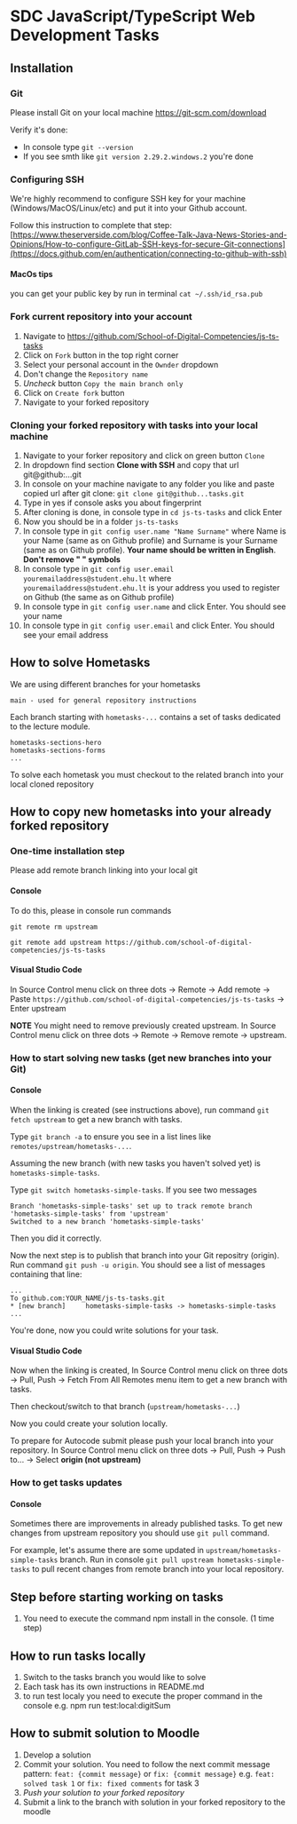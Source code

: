 # SDC JavaScript/TypeScript Web Development Tasks

## Installation

### Git

Please install Git on your local machine https://git-scm.com/download

Verify it's done:
- In console type `git --version`
- If you see smth like `git version 2.29.2.windows.2` you're done

### Configuring SSH

We're highly recommend to configure SSH key for your machine (Windows/MacOS/Linux/etc) and put it into your Github account.

Follow this instruction to complete that step: [https://www.theserverside.com/blog/Coffee-Talk-Java-News-Stories-and-Opinions/How-to-configure-GitLab-SSH-keys-for-secure-Git-connections](https://docs.github.com/en/authentication/connecting-to-github-with-ssh)

#### MacOs tips
you can get your public key by run in terminal `cat ~/.ssh/id_rsa.pub`


### Fork current repository into your account

1. Navigate to https://github.com/School-of-Digital-Competencies/js-ts-tasks
2. Click on `Fork` button in the top right corner
3. Select your personal account in the `Ownder` dropdown
4. Don't change the `Repository name`
5. _Uncheck_ button `Copy the main branch only`
6. Click on `Create fork` button
7. Navigate to your forked repository

### Cloning your forked repository with tasks into your local machine

1. Navigate to your forker repository and click on green button `Clone`
2. In dropdown find section **Clone with SSH** and copy that url git@github:...git
3. In console on your machine navigate to any folder you like and paste copied url after git clone: `git clone git@github...tasks.git`
4. Type in yes if console asks you about fingerprint
5. After cloning is done, in console type in `cd js-ts-tasks` and click Enter
6. Now you should be in a folder `js-ts-tasks`
7. In console type in `git config user.name "Name Surname"` where Name is your Name (same as on Github profile) and Surname is your Surname (same as on Github profile). **Your name should be written in English**. **Don't remove " " symbols**
8. In console type in `git config user.email youremailaddress@student.ehu.lt` where `youremailaddress@student.ehu.lt` is your address you used to register on Github (the same as on Github profile)
9. In console type in `git config user.name` and click Enter. You should see your name
10. In console type in `git config user.email` and click Enter. You should see your email address

## How to solve Hometasks

We are using different branches for your hometasks

```
main - used for general repository instructions
```

Each branch starting with `hometasks-...` contains a set of tasks dedicated to the lecture module.

```
hometasks-sections-hero
hometasks-sections-forms
...
```

To solve each hometask you must checkout to the related branch into your local cloned repository

## How to copy new hometasks into your already forked repository

### One-time installation step

Please add remote branch linking into your local git

#### Console

To do this, please in console run commands

```
git remote rm upstream

git remote add upstream https://github.com/school-of-digital-competencies/js-ts-tasks
```

#### Visual Studio Code

In Source Control menu click on three dots -> Remote -> Add remote -> Paste `https://github.com/school-of-digital-competencies/js-ts-tasks` -> Enter upstream

**NOTE** You might need to remove previously created upstream. In Source Control menu click on three dots -> Remote -> Remove remote -> upstream.

### How to start solving new tasks (get new branches into your Git)

#### Console

When the linking is created (see instructions above), run command `git fetch upstream` to get a new branch with tasks.

Type `git branch -a` to ensure you see in a list lines like `remotes/upstream/hometasks-...`.

Assuming the new branch (with new tasks you haven't solved yet) is `hometasks-simple-tasks`.

Type `git switch hometasks-simple-tasks`. If you see two messages

```
Branch 'hometasks-simple-tasks' set up to track remote branch 'hometasks-simple-tasks' from 'upstream'
Switched to a new branch 'hometasks-simple-tasks'
```

Then you did it correctly.

Now the next step is to publish that branch into your Git repositry (origin). Run command `git push -u origin`. You should see a list of messages containing that line:

```
...
To github.com:YOUR_NAME/js-ts-tasks.git
* [new branch]     hometasks-simple-tasks -> hometasks-simple-tasks
...
```

You're done, now you could write solutions for your task.

#### Visual Studio Code

Now when the linking is created, In Source Control menu click on three dots -> Pull, Push -> Fetch From All Remotes menu item to get a new branch with tasks.

Then checkout/switch to that branch (`upstream/hometasks-...`)

Now you could create your solution locally.

To prepare for Autocode submit please push your local branch into your repository. In Source Control menu click on three dots -> Pull, Push -> Push to... -> Select **origin (not upstream)**

### How to get tasks updates

#### Console

Sometimes there are improvements in already published tasks. To get new changes from upstream repository you should use `git pull` command.

For example, let's assume there are some updated in `upstream/hometasks-simple-tasks` branch. Run in console `git pull upstream hometasks-simple-tasks` to pull recent changes from remote branch into your local repository.

## Step before starting working on tasks

1. You need to execute the command npm install in the console. (1 time step)

## How to run tasks locally

1. Switch to the tasks branch you would like to solve
2. Each task has its own instructions in README.md
3. to run test localy you need to execute the proper command in the console e.g. npm run test:local:digitSum

## How to submit solution to Moodle

1. Develop a solution
2. Commit your solution. You need to follow the next commit message pattern: `feat: {commit message}` or `fix: {commit message}` e.g. `feat: solved task 1` or `fix: fixed comments` for task 3
3. _Push your solution to your forked repository_
4. Submit a link to the branch with solution in your forked repository to the moodle
